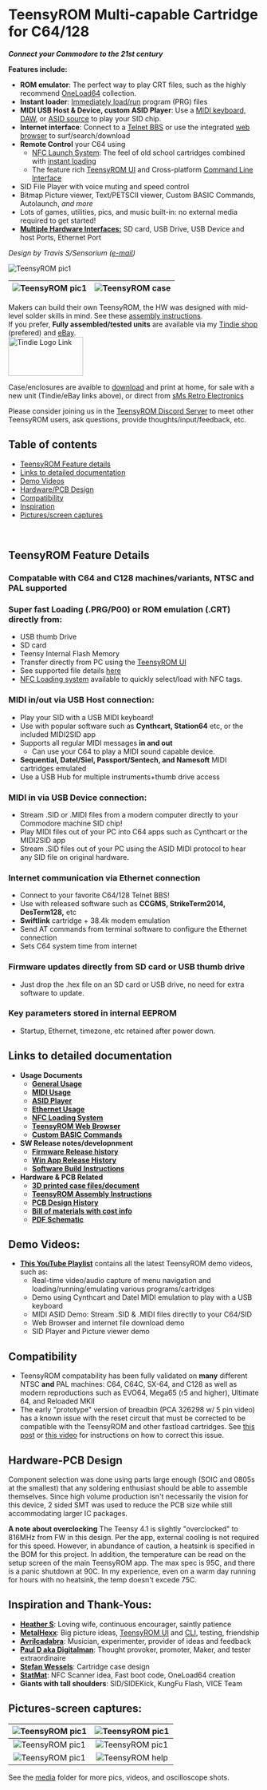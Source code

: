 # TeensyROM Multi-capable Cartridge for C64/128

***Connect your Commodore to the 21st century***

**Features include:**
* **ROM emulator**: The perfect way to play CRT files, such as the highly recommend [OneLoad64](https://www.youtube.com/watch?v=lz0CJbkplj0) collection.
* **Instant loader**: [Immediately load/run](docs/General_Usage.md) program (PRG) files
* **MIDI USB Host & Device, custom ASID Player**: Use a [MIDI keyboard, DAW](docs/MIDI_Usage.md), or [ASID source](docs/ASID_Player.md) to play your SID chip.
* **Internet interface**: Connect to a [Telnet BBS](docs/Ethernet_Usage.md) or use the integrated [web browser](docs/Browser_Usage.md) to surf/search/download
* **Remote Control** your C64 using 
  * [NFC Launch System](docs/NFC_Loader.md): The feel of old school cartridges combined with [instant loading](https://www.youtube.com/watch?v=iNfQx2gx0hA)
  * The feature rich [TeensyROM UI](https://github.com/MetalHexx/TeensyROM-UI) and Cross-platform [Command Line Interface](https://github.com/MetalHexx/TeensyROM-CLI)
* SID File Player with voice muting and speed control 
* Bitmap Picture viewer, Text/PETSCII viewer, Custom BASIC Commands, Autolaunch, *and more* 
* Lots of games, utilities, pics, and music built-in: no external media required to get started!
* [**Multiple Hardware Interfaces:**](media/TR_Connections.png) SD card, USB Drive, USB Device and host Ports, Ethernet Port

*Design by Travis S/Sensorium ([e-mail](mailto:travis@sensoriumembedded.com))* 

![TeensyROM pic1](media/v0.3/v0.3_angle.png)

|![TeensyROM pic1](media/case/case-front-corner.png)|![TeensyROM case](media/case/case-rear-corner.png)| 
|:--:|:--:|

Makers can build their own TeensyROM, the HW was designed with mid-level solder skills in mind. See these [assembly instructions](PCB/PCB_Assembly.md).
<BR>If you prefer, **Fully assembled/tested units** are available via my [Tindie shop](https://www.tindie.com/products/travissmith/teensyrom-cartridge-for-c64128/) (prefered) and [eBay](https://www.ebay.com/usr/travster1).
<BR><a href="https://www.tindie.com/products/travissmith/teensyrom-cartridge-for-c64128/"><img src="media/Other/tindie-mediums.png" alt="Tindie Logo Link" width="150" height="78"></a>

Case/enclosures are avaible to [download](3D_Print_Case/) and print at home, for sale with a new unit (Tindie/eBay links above), or direct from [sMs Retro Electronics](https://ko-fi.com/smsretroelectronics)

Please consider joining us in the [TeensyROM Discord Server](https://discord.gg/ubSAb74S5U) to meet other TeensyROM users, ask questions, provide thoughts/input/feedback, etc.

## Table of contents
  * [TeensyROM Feature details](#teensyrom-feature-details)
  * [Links to detailed documentation](#links-to-detailed-documentation)
  * [Demo Videos](#demo-videos)
  * [Hardware/PCB Design](#hardware-pcb-design)
  * [Compatibility](#compatibility)
  * [Inspiration](#inspiration-and-thank-yous)
  * [Pictures/screen captures](#pictures-screen-captures)

<BR>

## TeensyROM Feature Details
### Compatable with C64 and C128 machines/variants, NTSC and PAL supported
### **Super fast Loading (.PRG/P00) or ROM emulation (.CRT)** directly from:
  * USB thumb Drive
  * SD card
  * Teensy Internal Flash Memory
  * Transfer directly from PC using the [TeensyROM UI](https://github.com/MetalHexx/TeensyROM-UI)
  * See supported file details [here](https://github.com/SensoriumEmbedded/TeensyROM/blob/main/docs/General_Usage.md#loading-programs-and-emulating-roms)
  * [NFC Loading system](docs/NFC_Loader.md) available to quickly select/load with NFC tags.
### **MIDI in/out via USB Host connection:** 
  * Play your SID with a USB MIDI keyboard!
  * Use with popular software such as **Cynthcart, Station64** etc, or the included MIDI2SID app
  * Supports all regular MIDI messages **in and out**
    * Can use your C64 to play a MIDI sound capable device.
  * **Sequential, Datel/Siel, Passport/Sentech, and Namesoft** MIDI cartridges emulated 
  * Use a USB Hub for multiple instruments+thumb drive access
### **MIDI in via USB Device connection:** 
  * Stream .SID or .MIDI files from a modern computer directly to your Commodore machine SID chip!
  * Play MIDI files out of your PC into C64 apps such as Cynthcart or the MIDI2SID app
  * Stream .SID files out of your PC using the ASID MIDI protocol to hear any SID file on original hardware.
### **Internet communication via Ethernet connection**
  * Connect to your favorite C64/128 Telnet BBS!
  * Use with released software such as **CCGMS, StrikeTerm2014, DesTerm128,** etc
  * **Swiftlink** cartridge + 38.4k modem emulation
  * Send AT commands from terminal software to configure the Ethernet connection
  * Sets C64 system time from internet
### **Firmware updates directly from SD card or USB thumb drive**
  * Just drop the .hex file on an SD card or USB drive, no need for extra software to update.
### Key parameters stored in internal EEPROM
  * Startup, Ethernet, timezone, etc retained after power down.

## Links to detailed documentation
  * **Usage Documents**
    * **[General Usage](docs/General_Usage.md)**
    * **[MIDI Usage](docs/MIDI_Usage.md)**
    * **[ASID Player](docs/ASID_Player.md)**
    * **[Ethernet Usage](docs/Ethernet_Usage.md)**
    * **[NFC Loading System](docs/NFC_Loader.md)**
    * **[TeensyROM Web Browser](docs/Browser_Usage.md)**
    * **[Custom BASIC Commands](docs/Custom_BASIC_Commands.md)**
  * **SW Release notes/developnment**
    * **[Firmware Release history](bin/TeensyROM/FW_Release_History.md)**
    * **[Win App Release History](bin/WinApp/WinApp_Release_History.md)**
    * **[Software Build Instructions](Source/BuildInfo.md)**
  * **Hardware & PCB Related**
    * **[3D printed case files/document](3D_Print_Case/3D-Printed-Case-ReadMe.md)**
    * **[TeensyROM Assembly Instructions](PCB/PCB_Assembly.md)**
    * **[PCB Design History](PCB/PCB_History.md)**
    * **[Bill of materials with cost info](https://github.com/SensoriumEmbedded/TeensyROM/raw/main/PCB/v0.2c/TeensyROM%20v0.2c%20BOM.xlsx)**
    * **[PDF Schematic](https://github.com/SensoriumEmbedded/TeensyROM/raw/main/PCB/v0.2c/TeensyROM_v0.2c_Schem.pdf)**


## Demo Videos:
  * **[This YouTube Playlist](https://www.youtube.com/playlist?list=PL3fTdu8e_1iChAsRr9KjWtC3A8Ql8IaDn)** contains all the latest TeensyROM demo videos, such as: 
    * Real-time video/audio capture of menu navigation and loading/running/emulating various programs/cartridges
    * Demo using Cynthcart and Datel MIDI emulation to play with a USB keyboard 
    * MIDI ASID Demo: Stream .SID & .MIDI files directly to your C64/SID
    * Web Browser and internet file download demo 
    * SID Player and Picture viewer demo 

## Compatibility
* TeensyROM compatability has been fully validated on **many** different NTSC **and** PAL machines: C64, C64C, SX-64, and C128 as well as modern reproductions such as EVO64, Mega65 (r5 and higher), Ultimate 64, and Reloaded MKII
* The early "prototype" version of breadbin (PCA 326298 w/ 5 pin video) has a known issue with the reset circuit that must be corrected to be compatible with the TeensyROM and other fastload cartridges. See [this post](https://www.lemon64.com/forum/viewtopic.php?t=74222) or [this video](https://youtu.be/agDFLPP9yIw?t=813) for instructions on how to correct this issue.

## Hardware-PCB Design
Component selection was done using parts large enough (SOIC and 0805s at the smallest) that any soldering enthusiast should be able to assemble themselves.   Since high volume production isn't necessarily the vision for this device, 2 sided SMT was used to reduce the PCB size while still accommodating larger IC packages.

**A note about overclocking**
The Teensy 4.1 is slightly "overclocked" to 816MHz from FW in this design. Per the app, external cooling is not required for this speed.  However, in abundance of caution, a heatsink is specified in the BOM for this project.  In addition, the temperature can be read on the setup screen of the main TeensyROM app. The max spec is 95C, and there is a panic shutdown at 90C.  In my experience, even on a warm day running for hours with no heatsink, the temp doesn't excede 75C.

## Inspiration and Thank-Yous:
* [**Heather S**](https://www.instagram.com/dalliancecreations/): Loving wife, continuous encourager, saintly patience
* [**MetalHexx**](https://github.com/MetalHexx): Big picture ideas, [TeensyROM UI](https://github.com/MetalHexx/TeensyROM-UI) and [CLI](https://github.com/MetalHexx/TeensyROM-CLI), testing, friendship
* [**Avrilcadabra**](https://www.youtube.com/@avrilcadabra): Musician, experimenter, provider of ideas and feedback 
* [**Paul D aka Digitalman**](https://www.youtube.com/@digitalman4404): Thought provoker, promoter, Maker, and tester extraordinaire
* [**Stefan Wessels**](https://github.com/StewBC): Cartridge case design
* [**StatMat**](https://github.com/Stat-Mat): NFC Scanner idea, Fast boot code, OneLoad64 creation
* **Giants with tall shoulders**: SID/SIDEKick, KungFu Flash, VICE Team

## Pictures-screen captures:
|![TeensyROM pic1](media/v0.3/v0.3_top.png)|![TeensyROM pic1](media/v0.2b/v0.2b_insitu_MIDI.jpg)|
|:--:|:--:|
|![TeensyROM pic1](media/Screen%20captures/Main%20Menu.png)|![TeensyROM pic1](media/Screen%20captures/USB%20Menu.png)|
|![TeensyROM pic1](media/Screen%20captures/Settings%20Menu.png)|![TeensyROM help](media/Screen%20captures/Help%20Menu.png)|

See the [media](media/) folder for more pics, videos, and oscilloscope shots.

